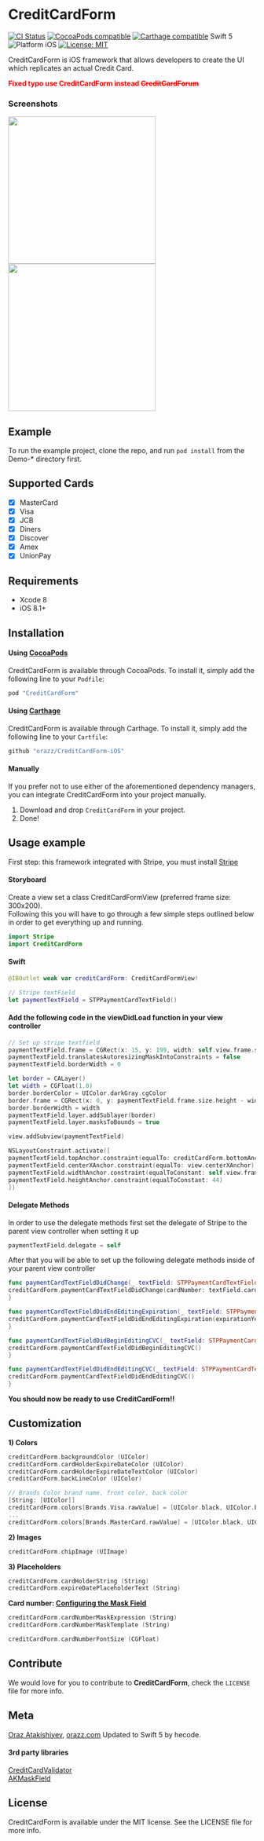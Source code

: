 # CreditCardForm

[![CI Status](https://travis-ci.org/orazz/CreditCardForm-iOS.svg?branch=master)](https://travis-ci.org/orazz/CreditCardForm-iOS)
<a href="https://cocoapods.org/pods/CreditCardForm"><img src="https://img.shields.io/badge/pod-0.1.9-blue.svg" alt="CocoaPods compatible" /></a>
[![Carthage compatible](https://img.shields.io/badge/Carthage-Compatible-brightgreen.svg?style=flat)](https://github.com/Carthage/Carthage)
Swift 5
<img src="https://img.shields.io/badge/platform-iOS-blue.svg?style=flat" alt="Platform iOS" />
<a href="https://github.com/orazz/CreditCardForm-iOS/blob/master/LICENSE"><img src="http://img.shields.io/badge/license-MIT-blue.svg?style=flat" alt="License: MIT" /></a>

CreditCardForm is iOS framework that allows developers to create the UI which replicates an actual Credit Card.

<strong style="color:red">Fixed typo use CreditCardForm instead ~~CreditCardForum~~</strong>

### Screenshots
<img src="https://dotjpg.co/8bu.png" width="300"> <img src="Example/Screens/CreditCardDemo.gif" width="300">

## Example

To run the example project, clone the repo, and run `pod install` from the Demo-\* directory first.

## Supported Cards

- [x] MasterCard
- [x] Visa
- [x] JCB
- [x] Diners
- [x] Discover
- [x] Amex
- [x] UnionPay

## Requirements

* Xcode 8
* iOS 8.1+

## Installation

#### Using [CocoaPods](http://cocoapods.org)

CreditCardForm is available through CocoaPods. To install it, simply add the following line to your `Podfile`:

```ruby
pod "CreditCardForm"
```

#### Using [Carthage](https://github.com/Carthage/Carthage)

CreditCardForm is available through Carthage. To install it, simply add the following line to your `Cartfile`:

```ruby
github "orazz/CreditCardForm-iOS"
```

#### Manually

If you prefer not to use either of the aforementioned dependency managers, you can integrate CreditCardForm into your project manually.

1. Download and drop ```CreditCardForm``` in your project.  
2. Done!  

## Usage example

First step: this framework integrated with Stripe, you must install [Stripe](https://stripe.com/docs/mobile/ios)

#### Storyboard
Create a view set a class CreditCardFormView (preferred frame size: 300x200). <br/> 
Following this you will have to go through a few simple steps outlined below in order to get everything up and running.
``` swift
import Stripe
import CreditCardForm
```
#### Swift
``` swift
@IBOutlet weak var creditCardForm: CreditCardFormView!

// Stripe textField
let paymentTextField = STPPaymentCardTextField()
```

#### Add the following code in the viewDidLoad function in your view controller

```swift
// Set up stripe textfield
paymentTextField.frame = CGRect(x: 15, y: 199, width: self.view.frame.size.width - 30, height: 44)
paymentTextField.translatesAutoresizingMaskIntoConstraints = false
paymentTextField.borderWidth = 0

let border = CALayer()
let width = CGFloat(1.0)
border.borderColor = UIColor.darkGray.cgColor
border.frame = CGRect(x: 0, y: paymentTextField.frame.size.height - width, width:  paymentTextField.frame.size.width, height: paymentTextField.frame.size.height)
border.borderWidth = width
paymentTextField.layer.addSublayer(border)
paymentTextField.layer.masksToBounds = true

view.addSubview(paymentTextField)

NSLayoutConstraint.activate([
paymentTextField.topAnchor.constraint(equalTo: creditCardForm.bottomAnchor, constant: 20),
paymentTextField.centerXAnchor.constraint(equalTo: view.centerXAnchor),
paymentTextField.widthAnchor.constraint(equalToConstant: self.view.frame.size.width-20),
paymentTextField.heightAnchor.constraint(equalToConstant: 44)
])
```

#### Delegate Methods

In order to use the delegate methods first set the delegate of Stripe to the parent view controller when setting it up

``` swift
paymentTextField.delegate = self
```

After that you will be able to set up the following delegate methods inside of your parent view controller

``` swift
func paymentCardTextFieldDidChange(_ textField: STPPaymentCardTextField) {
creditCardForm.paymentCardTextFieldDidChange(cardNumber: textField.cardNumber, expirationYear: textField.expirationYear, expirationMonth: textField.expirationMonth, cvc: textField.cvc)
}

func paymentCardTextFieldDidEndEditingExpiration(_ textField: STPPaymentCardTextField) {
creditCardForm.paymentCardTextFieldDidEndEditingExpiration(expirationYear: textField.expirationYear)
}

func paymentCardTextFieldDidBeginEditingCVC(_ textField: STPPaymentCardTextField) {
creditCardForm.paymentCardTextFieldDidBeginEditingCVC()
}

func paymentCardTextFieldDidEndEditingCVC(_ textField: STPPaymentCardTextField) {
creditCardForm.paymentCardTextFieldDidEndEditingCVC()
}
```

**You should now be ready to use CreditCardForm!!**

## Customization

**1) Colors**
``` swift
creditCardForm.backgroundColor (UIColor)
creditCardForm.cardHolderExpireDateColor (UIColor)
creditCardForm.cardHolderExpireDateTextColor (UIColor)
creditCardForm.backLineColor (UIColor)

// Brands Color brand name, front color, back color
[String: [UIColor]]
creditCardForm.colors[Brands.Visa.rawValue] = [UIColor.black, UIColor.black]
...
creditCardForm.colors[Brands.MasterCard.rawValue] = [UIColor.black, UIColor.black]
```
**2) Images**
``` swift
creditCardForm.chipImage (UIImage)
```
**3) Placeholders**
``` swift
creditCardForm.cardHolderString (String)
creditCardForm.expireDatePlaceholderText (String)
```
**Card number: [Configuring the Mask Field](https://github.com/artemkrachulov/AKMaskField#configuring-the-mask-field)**
``` swift
creditCardForm.cardNumberMaskExpression (String)
creditCardForm.cardNumberMaskTemplate (String)

creditCardForm.cardNumberFontSize (CGFloat)
```    
## Contribute

We would love for you to contribute to **CreditCardForm**, check the ``LICENSE`` file for more info.

## Meta

[Oraz Atakishiyev](https://github.com/orazz), [orazz.com](https://orazz.com)
Updated to Swift 5 by hecode.

#### 3rd party libraries

[CreditCardValidator](https://github.com/vitkuzmenko/CreditCardValidator) <br/>
[AKMaskField](https://github.com/artemkrachulov/AKMaskField)

## License

CreditCardForm is available under the MIT license. See the LICENSE file for more info.
